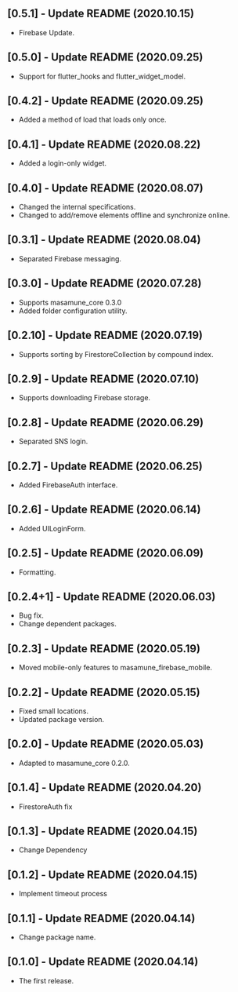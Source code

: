 ## [0.5.1] - Update README (2020.10.15)

* Firebase Update.

## [0.5.0] - Update README (2020.09.25)

* Support for flutter_hooks and flutter_widget_model.

## [0.4.2] - Update README (2020.09.25)

* Added a method of load that loads only once.

## [0.4.1] - Update README (2020.08.22)

* Added a login-only widget.

## [0.4.0] - Update README (2020.08.07)

* Changed the internal specifications.
* Changed to add/remove elements offline and synchronize online.

## [0.3.1] - Update README (2020.08.04)

* Separated Firebase messaging.

## [0.3.0] - Update README (2020.07.28)

* Supports masamune_core 0.3.0
* Added folder configuration utility.

## [0.2.10] - Update README (2020.07.19)

* Supports sorting by FirestoreCollection by compound index.

## [0.2.9] - Update README (2020.07.10)

* Supports downloading Firebase storage.

## [0.2.8] - Update README (2020.06.29)

* Separated SNS login.

## [0.2.7] - Update README (2020.06.25)

* Added FirebaseAuth interface.

## [0.2.6] - Update README (2020.06.14)

* Added UILoginForm.

## [0.2.5] - Update README (2020.06.09)

* Formatting.

## [0.2.4+1] - Update README (2020.06.03)

* Bug fix.
* Change dependent packages.

## [0.2.3] - Update README (2020.05.19)

* Moved mobile-only features to masamune_firebase_mobile.

## [0.2.2] - Update README (2020.05.15)

* Fixed small locations.
* Updated package version.

## [0.2.0] - Update README (2020.05.03)

* Adapted to masamune_core 0.2.0.

## [0.1.4] - Update README (2020.04.20)

* FirestoreAuth fix

## [0.1.3] - Update README (2020.04.15)

* Change Dependency

## [0.1.2] - Update README (2020.04.15)

* Implement timeout process

## [0.1.1] - Update README (2020.04.14)

* Change package name.

## [0.1.0] - Update README (2020.04.14)

* The first release.
